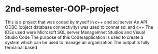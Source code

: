 # 2nd-semester-OOP-project

This is a project that was coded by myself in c++ and sql server
An API ODBC (object database connectivity) was used to connet sql and c++
The IDEs used were Microsoft SQL server Managemnet Studios and Visual Studio Code
The purpose of this Code/application is used to create a system which can be used to manage an organization
The output is fully termainal based 
